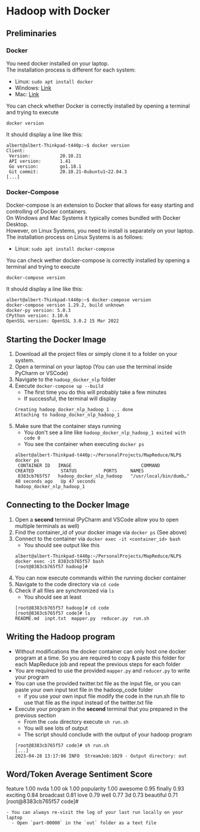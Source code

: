 # Hadoop with Docker

## Preliminaries
### Docker
You need docker installed on your laptop. \
The installation process is different for each system:
- Linux: `sudo apt install docker`
- Windows: [Link](https://docs.docker.com/desktop/install/windows-install/)
- Mac: [Link](https://docs.docker.com/desktop/install/mac-install/)

You can check whether Docker is correctly installed by opening a terminal and trying to execute 
```
docker version
```

It should display a line like this:
```
albert@albert-Thinkpad-t440p:~$ docker version
Client:
 Version:           20.10.21
 API version:       1.41
 Go version:        go1.18.1
 Git commit:        20.10.21-0ubuntu1~22.04.3
[...]
```

### Docker-Compose
Docker-compose is an extension to Docker that allows for easy starting and controlling of Docker containers. \
On Windows and Mac Systems it typically comes bundled with Docker Desktop. \
However, on Linux Systems, you need to install is separately on your laptop. \
The installation process on Linux Systems is as follows:
- Linux: `sudo apt install docker-compose`

You can check wether docker-compose is correctly installed by opening a terminal and trying to execute 
```
docker-compose version  
```

It should display a line like this:
```
albert@albert-Thinkpad-t440p:~$ docker-compose version  
docker-compose version 1.29.2, build unknown
docker-py version: 5.0.3
CPython version: 3.10.6
OpenSSL version: OpenSSL 3.0.2 15 Mar 2022
```

## Starting the Docker Image
1. Download all the project files or simply clone it to a folder on your system. 
2. Open a terminal on your laptop (You can use the terminal inside PyCharm or VSCode)
3. Navigate to the `hadoop_docker_nlp` folder
4. Execute `docker-compose up --build`
   - The first time you do this will probably take a few minutes
   - If successful, the terminal will display 
   ```
   Creating hadoop_docker_nlp_hadoop_1 ... done
   Attaching to hadoop_docker_nlp_hadoop_1
   ```
5. Make sure that the container stays running
   - You don't see a line like `hadoop_docker_nlp_hadoop_1 exited with code 0`
   - You see the container when executing `docker ps`
   ```
   albert@albert-Thinkpad-t440p:~/PersonalProjects/MapReduce/NLP$ docker ps
    CONTAINER ID   IMAGE                          COMMAND                  CREATED          STATUS          PORTS     NAMES
    8383cb765f57   hadoop_docker_nlp_hadoop   "/usr/local/bin/dumb…"   48 seconds ago   Up 47 seconds             hadoop_docker_nlp_hadoop_1
   ```

## Connecting to the Docker Image
1. Open a **second** terminal (PyCharm and VSCode allow you to open multiple terminals as well)
2. Find the container_id of your docker image via `docker ps` (See above)
3. Connect to the container via `docker exec -it <container_id> bash`
   - You should see output like this
   ```
   albert@albert-Thinkpad-t440p:~/PersonalProjects/MapReduce/NLP$ docker exec -it 8383cb765f57 bash
   [root@8383cb765f57 hadoop]#
   ```
4. You can now execute commands within the running docker container
5. Navigate to the code directory via `cd code`
6. Check if all files are synchronized via `ls`
   - You should see at least
   ```
   [root@8383cb765f57 hadoop]# cd code
   [root@8383cb765f57 code]# ls
   README.md  inpt.txt  mapper.py  reducer.py  run.sh
   ```

## Writing the Hadoop program
- Without modifications the docker container can only host one docker program at a time.
So you are required to copy & paste this folder for each MapReduce job and repeat the previous steps for each folder
- You are required to use the provided `mapper.py` and `reducer.py` to write your program
- You can use the provided twitter.txt file as the input file, or you can paste your own input text file in the hadoop_code folder
   - if you use your own input file modify the code in the run.sh file to use that file as the input instead of the twitter.txt file
- Execute your program in the **second** terminal that you prepared in the previous section
  - From the `code` directory execute `sh run.sh`
  - You will see lots of output
  - The script should conclude with the output of your hadoop program
  ```
  [root@8383cb765f57 code]# sh run.sh 
  [...]
  2023-04-28 13:17:06 INFO  StreamJob:1029 - Output directory: out
Word/Token     Average Sentiment Score
--------------------------------------
feature        1.00
nvda           1.00
ok             1.00
popularity     1.00
awesome        0.95
finally        0.93
exciting       0.84
broadcast      0.81
love           0.79
well           0.77
3d             0.73
beautiful      0.71
  [root@8383cb765f57 code]# 
  ```
  - You can always re-visit the log of your last run locally on your laptop
    - Open `part-00000` in the `out` folder as a text file
